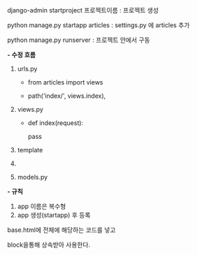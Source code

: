 django-admin startproject 프로젝트이름 : 프로젝트 생성



python manage.py startapp articles :  settings.py 에 articles 추가

python manage.py runserver : 프로젝트 안에서 구동

**- 수정 흐름**

1. urls.py

   - from articles import views 

   - path('index/', views.index),

   

2. views.py

   - def index(request):

       pass

3. template

4. 

5. models.py



**- 규칙**

1. app 이름은 복수형
2. app 생성(startapp) 후 등록



base.html에 전체에 해당하는 코드를 넣고

block을통해 상속받아 사용한다.